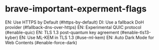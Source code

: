# brave-important-experment-flags

EN: Use HTTPS by Default (#https-by-default)
DI: Use a fallback DoH provider (#fallback-dns-over-https)
EN: Experimental QUIC protocol (#enable-quic)
EN: TLS 1.3 post-quantum key agreement (#enable-tls13-kyber)
EN: Use ML-KEM in TLS 1.3 (#use-ml-kem)
EN: Auto Dark Mode for Web Contents (#enable-force-dark)
